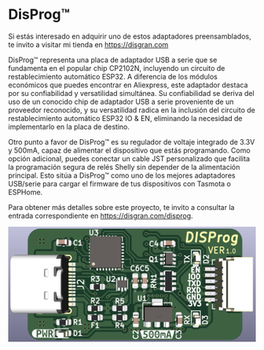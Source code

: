 # DisProg™

Si estás interesado en adquirir uno de estos adaptadores preensamblados, te invito a visitar mi tienda en https://disgran.com

DisProg™ representa una placa de adaptador USB a serie que se fundamenta en el popular chip CP2102N, incluyendo un circuito de restablecimiento automático ESP32. A diferencia de los módulos económicos que puedes encontrar en Aliexpress, este adaptador destaca por su confiabilidad y versatilidad simultánea. Su confiabilidad se deriva del uso de un conocido chip de adaptador USB a serie proveniente de un proveedor reconocido, y su versatilidad radica en la inclusión del circuito de restablecimiento automático ESP32 IO & EN, eliminando la necesidad de implementarlo en la placa de destino.

Otro punto a favor de DisProg™ es su regulador de voltaje integrado de 3.3V y 500mA, capaz de alimentar el dispositivo que estás programando. Como opción adicional, puedes conectar un cable JST personalizado que facilita la programación segura de relés Shelly sin depender de la alimentación principal. Esto sitúa a DisProg™ como uno de los mejores adaptadores USB/serie para cargar el firmware de tus dispositivos con Tasmota o ESPHome.

Para obtener más detalles sobre este proyecto, te invito a consultar la entrada correspondiente en https://disgran.com/disprog.

![DisProg™ basado en chip CP2102N](DisProg.png)

